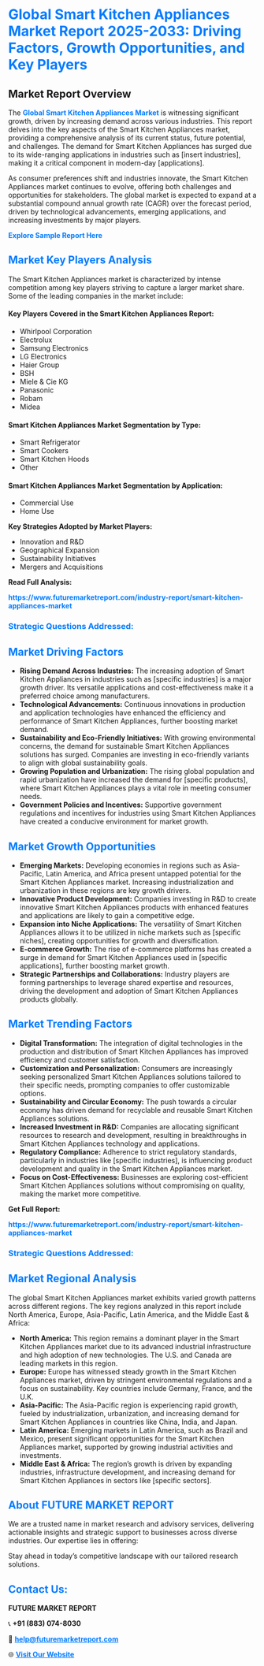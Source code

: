<h1 style="color: #007BFF;">Global Smart Kitchen Appliances Market Report 2025-2033: Driving Factors, Growth Opportunities, and Key Players</h1>

<section id="overview">
<h2>Market Report Overview</h2>
<p>The <a href="https://www.futuremarketreport.com/industry-report/smart-kitchen-appliances-market" style="color: #007BFF; text-decoration: none;"><strong>Global Smart Kitchen Appliances Market</strong></a> is witnessing significant growth, driven by increasing demand across various industries. This report delves into the key aspects of the Smart Kitchen Appliances market, providing a comprehensive analysis of its current status, future potential, and challenges. The demand for Smart Kitchen Appliances has surged due to its wide-ranging applications in industries such as [insert industries], making it a critical component in modern-day [applications].</p>
<p>As consumer preferences shift and industries innovate, the Smart Kitchen Appliances market continues to evolve, offering both challenges and opportunities for stakeholders. The global market is expected to expand at a substantial compound annual growth rate (CAGR) over the forecast period, driven by technological advancements, emerging applications, and increasing investments by major players.</p>
</section>

<section id="overview">
<p><a href="https://www.futuremarketreport.com/request-sample/reportId=60699" style="color: #007BFF; text-decoration: none;"><strong>Explore Sample Report Here</strong></a></p>
</section>

<section id="key-players">
<h2 style="color: #007BFF;">Market Key Players Analysis</h2>
<p>The Smart Kitchen Appliances market is characterized by intense competition among key players striving to capture a larger market share. Some of the leading companies in the market include:</p>
<h4>Key Players Covered in the Smart Kitchen Appliances Report:</h4>
<ul><li>Whirlpool Corporation</li><li>Electrolux</li><li>Samsung Electronics</li><li>LG Electronics</li><li>Haier Group</li><li>BSH</li><li>Miele &amp; Cie KG</li><li>Panasonic</li><li>Robam</li><li>Midea</li></ul>
<h4>Smart Kitchen Appliances Market Segmentation by Type:</h4>
<ul><li>Smart Refrigerator</li><li>Smart Cookers</li><li>Smart Kitchen Hoods</li><li>Other</li></ul>

<h4>Smart Kitchen Appliances Market Segmentation by Application:</h4>
<ul><li>Commercial Use</li><li>Home Use</li></ul>
<p><strong>Key Strategies Adopted by Market Players:</strong></p>
<ul>
<li>Innovation and R&D</li>
<li>Geographical Expansion</li>
<li>Sustainability Initiatives</li>
<li>Mergers and Acquisitions</li>
</ul>
</section>

<section>
<p><strong>Read Full Analysis: </strong></p><a href="https://www.futuremarketreport.com/industry-report/smart-kitchen-appliances-market" style="color: #007BFF; text-decoration: none;"><strong>https://www.futuremarketreport.com/industry-report/smart-kitchen-appliances-market</strong></a>
<h3 style="color: #007BFF;">Strategic Questions Addressed:</h3>
</section>

<section id="driving-factors">
<h2 style="color: #007BFF;">Market Driving Factors</h2>
<ul>
<li><strong>Rising Demand Across Industries:</strong> The increasing adoption of Smart Kitchen Appliances in industries such as [specific industries] is a major growth driver. Its versatile applications and cost-effectiveness make it a preferred choice among manufacturers.</li>
<li><strong>Technological Advancements:</strong> Continuous innovations in production and application technologies have enhanced the efficiency and performance of Smart Kitchen Appliances, further boosting market demand.</li>
<li><strong>Sustainability and Eco-Friendly Initiatives:</strong> With growing environmental concerns, the demand for sustainable Smart Kitchen Appliances solutions has surged. Companies are investing in eco-friendly variants to align with global sustainability goals.</li>
<li><strong>Growing Population and Urbanization:</strong> The rising global population and rapid urbanization have increased the demand for [specific products], where Smart Kitchen Appliances plays a vital role in meeting consumer needs.</li>
<li><strong>Government Policies and Incentives:</strong> Supportive government regulations and incentives for industries using Smart Kitchen Appliances have created a conducive environment for market growth.</li>
</ul>
</section>

<section id="growth-opportunities">
<h2 style="color: #007BFF;">Market Growth Opportunities</h2>
<ul>
<li><strong>Emerging Markets:</strong> Developing economies in regions such as Asia-Pacific, Latin America, and Africa present untapped potential for the Smart Kitchen Appliances market. Increasing industrialization and urbanization in these regions are key growth drivers.</li>
<li><strong>Innovative Product Development:</strong> Companies investing in R&D to create innovative Smart Kitchen Appliances products with enhanced features and applications are likely to gain a competitive edge.</li>
<li><strong>Expansion into Niche Applications:</strong> The versatility of Smart Kitchen Appliances allows it to be utilized in niche markets such as [specific niches], creating opportunities for growth and diversification.</li>
<li><strong>E-commerce Growth:</strong> The rise of e-commerce platforms has created a surge in demand for Smart Kitchen Appliances used in [specific applications], further boosting market growth.</li>
<li><strong>Strategic Partnerships and Collaborations:</strong> Industry players are forming partnerships to leverage shared expertise and resources, driving the development and adoption of Smart Kitchen Appliances products globally.</li>
</ul>
</section>

<section id="trending-factors">
<h2 style="color: #007BFF;">Market Trending Factors</h2>
<ul>
<li><strong>Digital Transformation:</strong> The integration of digital technologies in the production and distribution of Smart Kitchen Appliances has improved efficiency and customer satisfaction.</li>
<li><strong>Customization and Personalization:</strong> Consumers are increasingly seeking personalized Smart Kitchen Appliances solutions tailored to their specific needs, prompting companies to offer customizable options.</li>
<li><strong>Sustainability and Circular Economy:</strong> The push towards a circular economy has driven demand for recyclable and reusable Smart Kitchen Appliances solutions.</li>
<li><strong>Increased Investment in R&D:</strong> Companies are allocating significant resources to research and development, resulting in breakthroughs in Smart Kitchen Appliances technology and applications.</li>
<li><strong>Regulatory Compliance:</strong> Adherence to strict regulatory standards, particularly in industries like [specific industries], is influencing product development and quality in the Smart Kitchen Appliances market.</li>
<li><strong>Focus on Cost-Effectiveness:</strong> Businesses are exploring cost-efficient Smart Kitchen Appliances solutions without compromising on quality, making the market more competitive.</li>
</ul>
</section>

<section>
<p><strong>Get Full Report: </strong></p><a href="https://www.futuremarketreport.com/industry-report/smart-kitchen-appliances-market" style="color: #007BFF; text-decoration: none;"><strong>https://www.futuremarketreport.com/industry-report/smart-kitchen-appliances-market</strong></a>
<h3 style="color: #007BFF;">Strategic Questions Addressed:</h3>
</section>


<section id="regional-analysis">
<h2 style="color: #007BFF;">Market Regional Analysis</h2>
<p>The global Smart Kitchen Appliances market exhibits varied growth patterns across different regions. The key regions analyzed in this report include North America, Europe, Asia-Pacific, Latin America, and the Middle East & Africa:</p>
<ul>
<li><strong>North America:</strong> This region remains a dominant player in the Smart Kitchen Appliances market due to its advanced industrial infrastructure and high adoption of new technologies. The U.S. and Canada are leading markets in this region.</li>
<li><strong>Europe:</strong> Europe has witnessed steady growth in the Smart Kitchen Appliances market, driven by stringent environmental regulations and a focus on sustainability. Key countries include Germany, France, and the U.K.</li>
<li><strong>Asia-Pacific:</strong> The Asia-Pacific region is experiencing rapid growth, fueled by industrialization, urbanization, and increasing demand for Smart Kitchen Appliances in countries like China, India, and Japan.</li>
<li><strong>Latin America:</strong> Emerging markets in Latin America, such as Brazil and Mexico, present significant opportunities for the Smart Kitchen Appliances market, supported by growing industrial activities and investments.</li>
<li><strong>Middle East & Africa:</strong> The region’s growth is driven by expanding industries, infrastructure development, and increasing demand for Smart Kitchen Appliances in sectors like [specific sectors].</li>
</ul>
</section>

<footer>
<h2 style="color: #007BFF;">About FUTURE MARKET REPORT</h2>
<p>We are a trusted name in market research and advisory services, delivering actionable insights and strategic support to businesses across diverse industries. Our expertise lies in offering:</p>

<p>Stay ahead in today’s competitive landscape with our tailored research solutions.</p>

<h2 style="color: #007BFF;">Contact Us:</h2>
<p><strong>FUTURE MARKET REPORT</strong></p>
<p>📞 <strong>+91 (883) 074-8030</strong></p>
<p>📧 <strong><a href="mailto:help@futuremarketreport.com" style="color: #007BFF;">help@futuremarketreport.com</a></strong></p>
<p>🌐 <strong><a href="https://www.futuremarketreport.com/" style="color: #007BFF;">Visit Our Website</a></strong></p>
</footer>